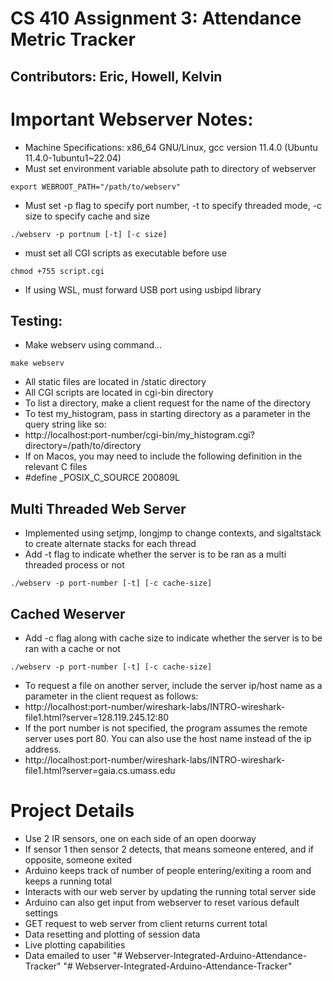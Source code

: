 # CS 410 Assignment 3: Attendance Metric Tracker
## Contributors: Eric, Howell, Kelvin

# Important Webserver Notes:
- Machine Specifications: x86_64 GNU/Linux, gcc version 11.4.0 (Ubuntu 11.4.0-1ubuntu1~22.04)
- Must set environment variable absolute path to directory of webserver
```
export WEBROOT_PATH="/path/to/webserv"
```
- Must set -p flag to specify port number, -t to specify threaded mode, -c size to specify cache and size
```
./webserv -p portnum [-t] [-c size]
```
- must set all CGI scripts as executable before use
```
chmod +755 script.cgi
```
- If using WSL, must forward USB port using usbipd library

## Testing:
- Make webserv using command...
```
make webserv
```
- All static files are located in /static directory
- All CGI scripts are located in cgi-bin directory
- To list a directory, make a client request for the name of the directory
- To test my_histogram, pass in starting directory as a parameter in the query string like so:
- http://localhost:port-number/cgi-bin/my_histogram.cgi?directory=/path/to/directory
- If on Macos, you may need to include the following definition in the relevant C files
- #define _POSIX_C_SOURCE 200809L

## Multi Threaded Web Server
- Implemented using setjmp, longjmp to change contexts, and sigaltstack to create alternate stacks for each thread
- Add -t flag to indicate whether the server is to be ran as a multi threaded process or not
```
./webserv -p port-number [-t] [-c cache-size]
```

## Cached Weserver
- Add -c flag along with cache size to indicate whether the server is to be ran with a cache or not
```
./webserv -p port-number [-t] [-c cache-size]
```
- To request a file on another server, include the server ip/host name as a parameter in the client request as follows:
- http://localhost:port-number/wireshark-labs/INTRO-wireshark-file1.html?server=128.119.245.12:80
- If the port number is not specified, the program assumes the remote server uses port 80. You can also use the host name instead of the ip address.
- http://localhost:port-number/wireshark-labs/INTRO-wireshark-file1.html?server=gaia.cs.umass.edu  

# Project Details
- Use 2 IR sensors, one on each side of an open doorway
- If sensor 1 then sensor 2 detects, that means someone entered, and if opposite, someone exited
- Arduino keeps track of number of people entering/exiting a room and keeps a running total
- Interacts with our web server by updating the running total server side
- Arduino can also get input from webserver to reset various default settings
- GET request to web server from client returns current total
- Data resetting and plotting of session data
- Live plotting capabilities
- Data emailed to user
"# Webserver-Integrated-Arduino-Attendance-Tracker" 
"# Webserver-Integrated-Arduino-Attendance-Tracker" 
